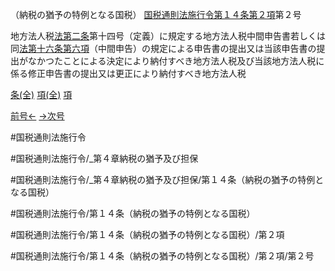 （納税の猶予の特例となる国税）
[国税通則法施行令第１４条第２項](国税通則法施行＿令＿第１４条第２項)第２号

地方法人税[法第二条](国税通則法＿＿＿＿＿第２条第１項)第十四号（定義）に規定する地方法人税中間申告書若しくは同[法第十六条第六項](国税通則法＿＿＿＿＿第１６条第６項)（中間申告）の規定による申告書の提出又は当該申告書の提出がなかつたことによる決定により納付すべき地方法人税及び当該地方法人税に係る修正申告書の提出又は更正により納付すべき地方法人税

[条(全)](国税通則法施行＿令＿第１４条_.md)    [項(全)](国税通則法施行＿令＿第１４条第２項_.md)    [項](国税通則法施行＿令＿第１４条第２項.md)

[前号←](国税通則法施行＿令＿第１４条第２項第１号.md)    [→次号](国税通則法施行＿令＿第１４条第２項第３号.md)

#国税通則法施行令

#国税通則法施行令/_第４章納税の猶予及び担保

#国税通則法施行令/_第４章納税の猶予及び担保/第１４条（納税の猶予の特例となる国税）

#国税通則法施行令/第１４条（納税の猶予の特例となる国税）

#国税通則法施行令/第１４条（納税の猶予の特例となる国税）/第２項

#国税通則法施行令/第１４条（納税の猶予の特例となる国税）/第２項/第２号

